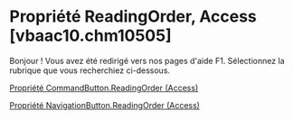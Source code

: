 
# Propriété ReadingOrder, Access [vbaac10.chm10505]

Bonjour ! Vous avez été redirigé vers nos pages d'aide F1. Sélectionnez la rubrique que vous recherchiez ci-dessous.

[Propriété CommandButton.ReadingOrder (Access)](http://msdn.microsoft.com/library/5a47e95d-7421-147f-084a-74130cf524c7%28Office.15%29.aspx)

[Propriété NavigationButton.ReadingOrder (Access)](http://msdn.microsoft.com/library/5d436f27-e896-15c0-3733-ec7629d58214%28Office.15%29.aspx)

